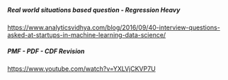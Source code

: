 ##### Real world situations based question - Regression Heavy
https://www.analyticsvidhya.com/blog/2016/09/40-interview-questions-asked-at-startups-in-machine-learning-data-science/


##### PMF - PDF - CDF Revision
https://www.youtube.com/watch?v=YXLVjCKVP7U
